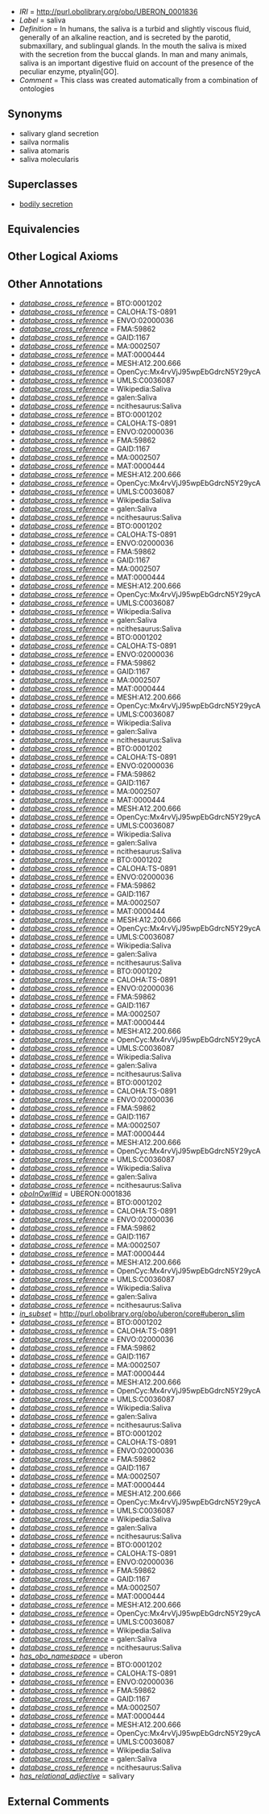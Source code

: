  * *IRI* = http://purl.obolibrary.org/obo/UBERON_0001836
 * *Label* = saliva
 * *Definition* = In humans, the saliva is a turbid and slightly viscous fluid, generally of an alkaline reaction, and is secreted by the parotid, submaxillary, and sublingual glands. In the mouth the saliva is mixed with the secretion from the buccal glands. In man and many animals, saliva is an important digestive fluid on account of the presence of the peculiar enzyme, ptyalin[GO].
 * *Comment* = This class was created automatically from a combination of ontologies

## Synonyms

 * salivary gland secretion
 * sailva normalis
 * saliva atomaris
 * saliva molecularis

## Superclasses

 * [bodily secretion](../../UBERON/56/UBERON_0000456.md)

## Equivalencies


## Other Logical Axioms


## Other Annotations

 * *[database_cross_reference](../../ef/oboInOwl#hasDbXref.md)* = BTO:0001202
 * *[database_cross_reference](../../ef/oboInOwl#hasDbXref.md)* = CALOHA:TS-0891
 * *[database_cross_reference](../../ef/oboInOwl#hasDbXref.md)* = ENVO:02000036
 * *[database_cross_reference](../../ef/oboInOwl#hasDbXref.md)* = FMA:59862
 * *[database_cross_reference](../../ef/oboInOwl#hasDbXref.md)* = GAID:1167
 * *[database_cross_reference](../../ef/oboInOwl#hasDbXref.md)* = MA:0002507
 * *[database_cross_reference](../../ef/oboInOwl#hasDbXref.md)* = MAT:0000444
 * *[database_cross_reference](../../ef/oboInOwl#hasDbXref.md)* = MESH:A12.200.666
 * *[database_cross_reference](../../ef/oboInOwl#hasDbXref.md)* = OpenCyc:Mx4rvVjJ95wpEbGdrcN5Y29ycA
 * *[database_cross_reference](../../ef/oboInOwl#hasDbXref.md)* = UMLS:C0036087
 * *[database_cross_reference](../../ef/oboInOwl#hasDbXref.md)* = Wikipedia:Saliva
 * *[database_cross_reference](../../ef/oboInOwl#hasDbXref.md)* = galen:Saliva
 * *[database_cross_reference](../../ef/oboInOwl#hasDbXref.md)* = ncithesaurus:Saliva
 * *[database_cross_reference](../../ef/oboInOwl#hasDbXref.md)* = BTO:0001202
 * *[database_cross_reference](../../ef/oboInOwl#hasDbXref.md)* = CALOHA:TS-0891
 * *[database_cross_reference](../../ef/oboInOwl#hasDbXref.md)* = ENVO:02000036
 * *[database_cross_reference](../../ef/oboInOwl#hasDbXref.md)* = FMA:59862
 * *[database_cross_reference](../../ef/oboInOwl#hasDbXref.md)* = GAID:1167
 * *[database_cross_reference](../../ef/oboInOwl#hasDbXref.md)* = MA:0002507
 * *[database_cross_reference](../../ef/oboInOwl#hasDbXref.md)* = MAT:0000444
 * *[database_cross_reference](../../ef/oboInOwl#hasDbXref.md)* = MESH:A12.200.666
 * *[database_cross_reference](../../ef/oboInOwl#hasDbXref.md)* = OpenCyc:Mx4rvVjJ95wpEbGdrcN5Y29ycA
 * *[database_cross_reference](../../ef/oboInOwl#hasDbXref.md)* = UMLS:C0036087
 * *[database_cross_reference](../../ef/oboInOwl#hasDbXref.md)* = Wikipedia:Saliva
 * *[database_cross_reference](../../ef/oboInOwl#hasDbXref.md)* = galen:Saliva
 * *[database_cross_reference](../../ef/oboInOwl#hasDbXref.md)* = ncithesaurus:Saliva
 * *[database_cross_reference](../../ef/oboInOwl#hasDbXref.md)* = BTO:0001202
 * *[database_cross_reference](../../ef/oboInOwl#hasDbXref.md)* = CALOHA:TS-0891
 * *[database_cross_reference](../../ef/oboInOwl#hasDbXref.md)* = ENVO:02000036
 * *[database_cross_reference](../../ef/oboInOwl#hasDbXref.md)* = FMA:59862
 * *[database_cross_reference](../../ef/oboInOwl#hasDbXref.md)* = GAID:1167
 * *[database_cross_reference](../../ef/oboInOwl#hasDbXref.md)* = MA:0002507
 * *[database_cross_reference](../../ef/oboInOwl#hasDbXref.md)* = MAT:0000444
 * *[database_cross_reference](../../ef/oboInOwl#hasDbXref.md)* = MESH:A12.200.666
 * *[database_cross_reference](../../ef/oboInOwl#hasDbXref.md)* = OpenCyc:Mx4rvVjJ95wpEbGdrcN5Y29ycA
 * *[database_cross_reference](../../ef/oboInOwl#hasDbXref.md)* = UMLS:C0036087
 * *[database_cross_reference](../../ef/oboInOwl#hasDbXref.md)* = Wikipedia:Saliva
 * *[database_cross_reference](../../ef/oboInOwl#hasDbXref.md)* = galen:Saliva
 * *[database_cross_reference](../../ef/oboInOwl#hasDbXref.md)* = ncithesaurus:Saliva
 * *[database_cross_reference](../../ef/oboInOwl#hasDbXref.md)* = BTO:0001202
 * *[database_cross_reference](../../ef/oboInOwl#hasDbXref.md)* = CALOHA:TS-0891
 * *[database_cross_reference](../../ef/oboInOwl#hasDbXref.md)* = ENVO:02000036
 * *[database_cross_reference](../../ef/oboInOwl#hasDbXref.md)* = FMA:59862
 * *[database_cross_reference](../../ef/oboInOwl#hasDbXref.md)* = GAID:1167
 * *[database_cross_reference](../../ef/oboInOwl#hasDbXref.md)* = MA:0002507
 * *[database_cross_reference](../../ef/oboInOwl#hasDbXref.md)* = MAT:0000444
 * *[database_cross_reference](../../ef/oboInOwl#hasDbXref.md)* = MESH:A12.200.666
 * *[database_cross_reference](../../ef/oboInOwl#hasDbXref.md)* = OpenCyc:Mx4rvVjJ95wpEbGdrcN5Y29ycA
 * *[database_cross_reference](../../ef/oboInOwl#hasDbXref.md)* = UMLS:C0036087
 * *[database_cross_reference](../../ef/oboInOwl#hasDbXref.md)* = Wikipedia:Saliva
 * *[database_cross_reference](../../ef/oboInOwl#hasDbXref.md)* = galen:Saliva
 * *[database_cross_reference](../../ef/oboInOwl#hasDbXref.md)* = ncithesaurus:Saliva
 * *[database_cross_reference](../../ef/oboInOwl#hasDbXref.md)* = BTO:0001202
 * *[database_cross_reference](../../ef/oboInOwl#hasDbXref.md)* = CALOHA:TS-0891
 * *[database_cross_reference](../../ef/oboInOwl#hasDbXref.md)* = ENVO:02000036
 * *[database_cross_reference](../../ef/oboInOwl#hasDbXref.md)* = FMA:59862
 * *[database_cross_reference](../../ef/oboInOwl#hasDbXref.md)* = GAID:1167
 * *[database_cross_reference](../../ef/oboInOwl#hasDbXref.md)* = MA:0002507
 * *[database_cross_reference](../../ef/oboInOwl#hasDbXref.md)* = MAT:0000444
 * *[database_cross_reference](../../ef/oboInOwl#hasDbXref.md)* = MESH:A12.200.666
 * *[database_cross_reference](../../ef/oboInOwl#hasDbXref.md)* = OpenCyc:Mx4rvVjJ95wpEbGdrcN5Y29ycA
 * *[database_cross_reference](../../ef/oboInOwl#hasDbXref.md)* = UMLS:C0036087
 * *[database_cross_reference](../../ef/oboInOwl#hasDbXref.md)* = Wikipedia:Saliva
 * *[database_cross_reference](../../ef/oboInOwl#hasDbXref.md)* = galen:Saliva
 * *[database_cross_reference](../../ef/oboInOwl#hasDbXref.md)* = ncithesaurus:Saliva
 * *[database_cross_reference](../../ef/oboInOwl#hasDbXref.md)* = BTO:0001202
 * *[database_cross_reference](../../ef/oboInOwl#hasDbXref.md)* = CALOHA:TS-0891
 * *[database_cross_reference](../../ef/oboInOwl#hasDbXref.md)* = ENVO:02000036
 * *[database_cross_reference](../../ef/oboInOwl#hasDbXref.md)* = FMA:59862
 * *[database_cross_reference](../../ef/oboInOwl#hasDbXref.md)* = GAID:1167
 * *[database_cross_reference](../../ef/oboInOwl#hasDbXref.md)* = MA:0002507
 * *[database_cross_reference](../../ef/oboInOwl#hasDbXref.md)* = MAT:0000444
 * *[database_cross_reference](../../ef/oboInOwl#hasDbXref.md)* = MESH:A12.200.666
 * *[database_cross_reference](../../ef/oboInOwl#hasDbXref.md)* = OpenCyc:Mx4rvVjJ95wpEbGdrcN5Y29ycA
 * *[database_cross_reference](../../ef/oboInOwl#hasDbXref.md)* = UMLS:C0036087
 * *[database_cross_reference](../../ef/oboInOwl#hasDbXref.md)* = Wikipedia:Saliva
 * *[database_cross_reference](../../ef/oboInOwl#hasDbXref.md)* = galen:Saliva
 * *[database_cross_reference](../../ef/oboInOwl#hasDbXref.md)* = ncithesaurus:Saliva
 * *[database_cross_reference](../../ef/oboInOwl#hasDbXref.md)* = BTO:0001202
 * *[database_cross_reference](../../ef/oboInOwl#hasDbXref.md)* = CALOHA:TS-0891
 * *[database_cross_reference](../../ef/oboInOwl#hasDbXref.md)* = ENVO:02000036
 * *[database_cross_reference](../../ef/oboInOwl#hasDbXref.md)* = FMA:59862
 * *[database_cross_reference](../../ef/oboInOwl#hasDbXref.md)* = GAID:1167
 * *[database_cross_reference](../../ef/oboInOwl#hasDbXref.md)* = MA:0002507
 * *[database_cross_reference](../../ef/oboInOwl#hasDbXref.md)* = MAT:0000444
 * *[database_cross_reference](../../ef/oboInOwl#hasDbXref.md)* = MESH:A12.200.666
 * *[database_cross_reference](../../ef/oboInOwl#hasDbXref.md)* = OpenCyc:Mx4rvVjJ95wpEbGdrcN5Y29ycA
 * *[database_cross_reference](../../ef/oboInOwl#hasDbXref.md)* = UMLS:C0036087
 * *[database_cross_reference](../../ef/oboInOwl#hasDbXref.md)* = Wikipedia:Saliva
 * *[database_cross_reference](../../ef/oboInOwl#hasDbXref.md)* = galen:Saliva
 * *[database_cross_reference](../../ef/oboInOwl#hasDbXref.md)* = ncithesaurus:Saliva
 * *[database_cross_reference](../../ef/oboInOwl#hasDbXref.md)* = BTO:0001202
 * *[database_cross_reference](../../ef/oboInOwl#hasDbXref.md)* = CALOHA:TS-0891
 * *[database_cross_reference](../../ef/oboInOwl#hasDbXref.md)* = ENVO:02000036
 * *[database_cross_reference](../../ef/oboInOwl#hasDbXref.md)* = FMA:59862
 * *[database_cross_reference](../../ef/oboInOwl#hasDbXref.md)* = GAID:1167
 * *[database_cross_reference](../../ef/oboInOwl#hasDbXref.md)* = MA:0002507
 * *[database_cross_reference](../../ef/oboInOwl#hasDbXref.md)* = MAT:0000444
 * *[database_cross_reference](../../ef/oboInOwl#hasDbXref.md)* = MESH:A12.200.666
 * *[database_cross_reference](../../ef/oboInOwl#hasDbXref.md)* = OpenCyc:Mx4rvVjJ95wpEbGdrcN5Y29ycA
 * *[database_cross_reference](../../ef/oboInOwl#hasDbXref.md)* = UMLS:C0036087
 * *[database_cross_reference](../../ef/oboInOwl#hasDbXref.md)* = Wikipedia:Saliva
 * *[database_cross_reference](../../ef/oboInOwl#hasDbXref.md)* = galen:Saliva
 * *[database_cross_reference](../../ef/oboInOwl#hasDbXref.md)* = ncithesaurus:Saliva
 * *[oboInOwl#id](../../id/oboInOwl#id.md)* = UBERON:0001836
 * *[database_cross_reference](../../ef/oboInOwl#hasDbXref.md)* = BTO:0001202
 * *[database_cross_reference](../../ef/oboInOwl#hasDbXref.md)* = CALOHA:TS-0891
 * *[database_cross_reference](../../ef/oboInOwl#hasDbXref.md)* = ENVO:02000036
 * *[database_cross_reference](../../ef/oboInOwl#hasDbXref.md)* = FMA:59862
 * *[database_cross_reference](../../ef/oboInOwl#hasDbXref.md)* = GAID:1167
 * *[database_cross_reference](../../ef/oboInOwl#hasDbXref.md)* = MA:0002507
 * *[database_cross_reference](../../ef/oboInOwl#hasDbXref.md)* = MAT:0000444
 * *[database_cross_reference](../../ef/oboInOwl#hasDbXref.md)* = MESH:A12.200.666
 * *[database_cross_reference](../../ef/oboInOwl#hasDbXref.md)* = OpenCyc:Mx4rvVjJ95wpEbGdrcN5Y29ycA
 * *[database_cross_reference](../../ef/oboInOwl#hasDbXref.md)* = UMLS:C0036087
 * *[database_cross_reference](../../ef/oboInOwl#hasDbXref.md)* = Wikipedia:Saliva
 * *[database_cross_reference](../../ef/oboInOwl#hasDbXref.md)* = galen:Saliva
 * *[database_cross_reference](../../ef/oboInOwl#hasDbXref.md)* = ncithesaurus:Saliva
 * *[in_subset](../../et/oboInOwl#inSubset.md)* = http://purl.obolibrary.org/obo/uberon/core#uberon_slim
 * *[database_cross_reference](../../ef/oboInOwl#hasDbXref.md)* = BTO:0001202
 * *[database_cross_reference](../../ef/oboInOwl#hasDbXref.md)* = CALOHA:TS-0891
 * *[database_cross_reference](../../ef/oboInOwl#hasDbXref.md)* = ENVO:02000036
 * *[database_cross_reference](../../ef/oboInOwl#hasDbXref.md)* = FMA:59862
 * *[database_cross_reference](../../ef/oboInOwl#hasDbXref.md)* = GAID:1167
 * *[database_cross_reference](../../ef/oboInOwl#hasDbXref.md)* = MA:0002507
 * *[database_cross_reference](../../ef/oboInOwl#hasDbXref.md)* = MAT:0000444
 * *[database_cross_reference](../../ef/oboInOwl#hasDbXref.md)* = MESH:A12.200.666
 * *[database_cross_reference](../../ef/oboInOwl#hasDbXref.md)* = OpenCyc:Mx4rvVjJ95wpEbGdrcN5Y29ycA
 * *[database_cross_reference](../../ef/oboInOwl#hasDbXref.md)* = UMLS:C0036087
 * *[database_cross_reference](../../ef/oboInOwl#hasDbXref.md)* = Wikipedia:Saliva
 * *[database_cross_reference](../../ef/oboInOwl#hasDbXref.md)* = galen:Saliva
 * *[database_cross_reference](../../ef/oboInOwl#hasDbXref.md)* = ncithesaurus:Saliva
 * *[database_cross_reference](../../ef/oboInOwl#hasDbXref.md)* = BTO:0001202
 * *[database_cross_reference](../../ef/oboInOwl#hasDbXref.md)* = CALOHA:TS-0891
 * *[database_cross_reference](../../ef/oboInOwl#hasDbXref.md)* = ENVO:02000036
 * *[database_cross_reference](../../ef/oboInOwl#hasDbXref.md)* = FMA:59862
 * *[database_cross_reference](../../ef/oboInOwl#hasDbXref.md)* = GAID:1167
 * *[database_cross_reference](../../ef/oboInOwl#hasDbXref.md)* = MA:0002507
 * *[database_cross_reference](../../ef/oboInOwl#hasDbXref.md)* = MAT:0000444
 * *[database_cross_reference](../../ef/oboInOwl#hasDbXref.md)* = MESH:A12.200.666
 * *[database_cross_reference](../../ef/oboInOwl#hasDbXref.md)* = OpenCyc:Mx4rvVjJ95wpEbGdrcN5Y29ycA
 * *[database_cross_reference](../../ef/oboInOwl#hasDbXref.md)* = UMLS:C0036087
 * *[database_cross_reference](../../ef/oboInOwl#hasDbXref.md)* = Wikipedia:Saliva
 * *[database_cross_reference](../../ef/oboInOwl#hasDbXref.md)* = galen:Saliva
 * *[database_cross_reference](../../ef/oboInOwl#hasDbXref.md)* = ncithesaurus:Saliva
 * *[database_cross_reference](../../ef/oboInOwl#hasDbXref.md)* = BTO:0001202
 * *[database_cross_reference](../../ef/oboInOwl#hasDbXref.md)* = CALOHA:TS-0891
 * *[database_cross_reference](../../ef/oboInOwl#hasDbXref.md)* = ENVO:02000036
 * *[database_cross_reference](../../ef/oboInOwl#hasDbXref.md)* = FMA:59862
 * *[database_cross_reference](../../ef/oboInOwl#hasDbXref.md)* = GAID:1167
 * *[database_cross_reference](../../ef/oboInOwl#hasDbXref.md)* = MA:0002507
 * *[database_cross_reference](../../ef/oboInOwl#hasDbXref.md)* = MAT:0000444
 * *[database_cross_reference](../../ef/oboInOwl#hasDbXref.md)* = MESH:A12.200.666
 * *[database_cross_reference](../../ef/oboInOwl#hasDbXref.md)* = OpenCyc:Mx4rvVjJ95wpEbGdrcN5Y29ycA
 * *[database_cross_reference](../../ef/oboInOwl#hasDbXref.md)* = UMLS:C0036087
 * *[database_cross_reference](../../ef/oboInOwl#hasDbXref.md)* = Wikipedia:Saliva
 * *[database_cross_reference](../../ef/oboInOwl#hasDbXref.md)* = galen:Saliva
 * *[database_cross_reference](../../ef/oboInOwl#hasDbXref.md)* = ncithesaurus:Saliva
 * *[has_obo_namespace](../../ce/oboInOwl#hasOBONamespace.md)* = uberon
 * *[database_cross_reference](../../ef/oboInOwl#hasDbXref.md)* = BTO:0001202
 * *[database_cross_reference](../../ef/oboInOwl#hasDbXref.md)* = CALOHA:TS-0891
 * *[database_cross_reference](../../ef/oboInOwl#hasDbXref.md)* = ENVO:02000036
 * *[database_cross_reference](../../ef/oboInOwl#hasDbXref.md)* = FMA:59862
 * *[database_cross_reference](../../ef/oboInOwl#hasDbXref.md)* = GAID:1167
 * *[database_cross_reference](../../ef/oboInOwl#hasDbXref.md)* = MA:0002507
 * *[database_cross_reference](../../ef/oboInOwl#hasDbXref.md)* = MAT:0000444
 * *[database_cross_reference](../../ef/oboInOwl#hasDbXref.md)* = MESH:A12.200.666
 * *[database_cross_reference](../../ef/oboInOwl#hasDbXref.md)* = OpenCyc:Mx4rvVjJ95wpEbGdrcN5Y29ycA
 * *[database_cross_reference](../../ef/oboInOwl#hasDbXref.md)* = UMLS:C0036087
 * *[database_cross_reference](../../ef/oboInOwl#hasDbXref.md)* = Wikipedia:Saliva
 * *[database_cross_reference](../../ef/oboInOwl#hasDbXref.md)* = galen:Saliva
 * *[database_cross_reference](../../ef/oboInOwl#hasDbXref.md)* = ncithesaurus:Saliva
 * *[has_relational_adjective](../../UBPROP/07/UBPROP_0000007.md)* = salivary

## External Comments

